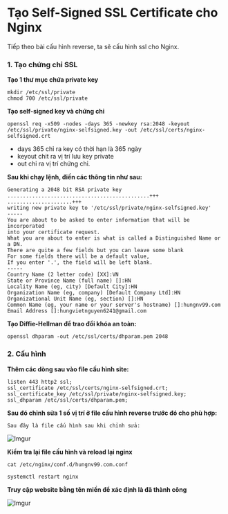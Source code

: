﻿# Tạo Self-Signed SSL Certificate cho Nginx

Tiếp theo bài cấu hình reverse, ta sẽ cấu hình ssl cho Nginx.

### 1. Tạo chứng chỉ SSL 

**Tạo 1 thư mục chứa private key**
```
mkdir /etc/ssl/private
chmod 700 /etc/ssl/private
```

**Tạo self-signed key và chứng chỉ**
```
openssl req -x509 -nodes -days 365 -newkey rsa:2048 -keyout /etc/ssl/private/nginx-selfsigned.key -out /etc/ssl/certs/nginx-selfsigned.crt
```
- days 365 chỉ ra key có thời hạn là 365 ngày 
- keyout chit ra vị trí lưu key private
- out chỉ ra vị trí chứng chỉ. 

**Sau khi chạy lệnh, điền các thông tin như sau:**
```
Generating a 2048 bit RSA private key
..............................................+++
.....................+++
writing new private key to '/etc/ssl/private/nginx-selfsigned.key'
-----
You are about to be asked to enter information that will be incorporated
into your certificate request.
What you are about to enter is what is called a Distinguished Name or a DN.
There are quite a few fields but you can leave some blank
For some fields there will be a default value,
If you enter '.', the field will be left blank.
-----
Country Name (2 letter code) [XX]:VN
State or Province Name (full name) []:HN
Locality Name (eg, city) [Default City]:HN
Organization Name (eg, company) [Default Company Ltd]:HN
Organizational Unit Name (eg, section) []:HN
Common Name (eg, your name or your server's hostname) []:hungnv99.com
Email Address []:hungvietnguyen6241@gmail.com
```

**Tạo Diffie-Hellman để trao đổi khóa an toàn:**
```
openssl dhparam -out /etc/ssl/certs/dhparam.pem 2048
```
### 2. Cấu hình

**Thêm các dòng sau vào file cấu hình site:**
```
listen 443 http2 ssl;
ssl_certificate /etc/ssl/certs/nginx-selfsigned.crt;
ssl_certificate_key /etc/ssl/private/nginx-selfsigned.key;
ssl_dhparam /etc/ssl/certs/dhparam.pem;
```
**Sau đó chỉnh sửa 1 số vị trí ở file cấu hình reverse trước đó cho phù hợp:**

    Sau đây là file cấu hình sau khi chỉnh sửa: 
![Imgur](https://i.imgur.com/wdK6lia.png)

**Kiểm tra lại file cấu hình và reload lại nginx**
```
cat /etc/nginx/conf.d/hungnv99.com.conf
```
```
systemctl restart nginx
```
**Truy cập website bằng tên miền để xác định là đã thành công**

![Imgur](https://i.imgur.com/r3Vb34S.png)
